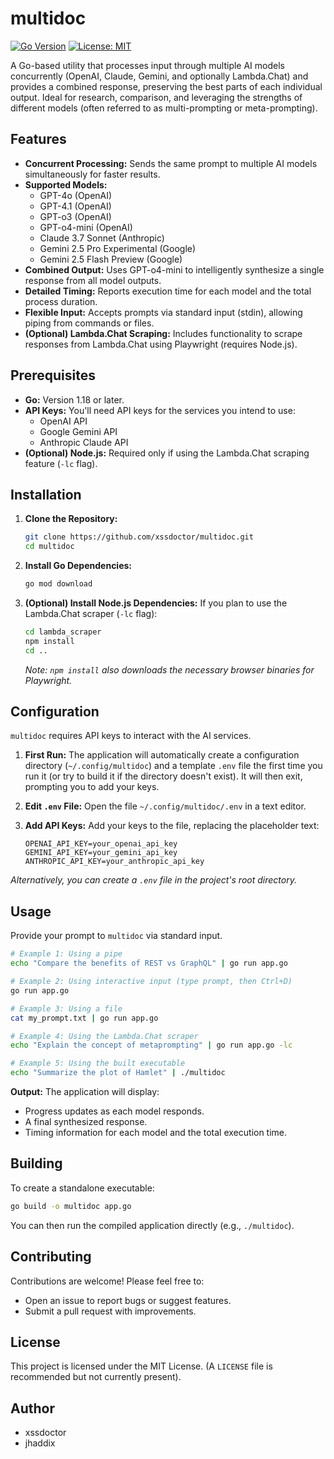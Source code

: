 # multidoc

[![Go Version](https://img.shields.io/badge/Go-1.18+-00ADD8.svg)](https://golang.org/) [![License: MIT](https://img.shields.io/badge/License-MIT-yellow.svg)](https://opensource.org/licenses/MIT)

A Go-based utility that processes input through multiple AI models concurrently (OpenAI, Claude, Gemini, and optionally Lambda.Chat) and provides a combined response, preserving the best parts of each individual output. Ideal for research, comparison, and leveraging the strengths of different models (often referred to as multi-prompting or meta-prompting).

## Features

*   **Concurrent Processing:** Sends the same prompt to multiple AI models simultaneously for faster results.
*   **Supported Models:**
    *   GPT-4o (OpenAI)
    *   GPT-4.1 (OpenAI)
    *   GPT-o3 (OpenAI)
    *   GPT-o4-mini (OpenAI)
    *   Claude 3.7 Sonnet (Anthropic)
    *   Gemini 2.5 Pro Experimental (Google)
    *   Gemini 2.5 Flash Preview (Google)
*   **Combined Output:** Uses GPT-o4-mini to intelligently synthesize a single response from all model outputs.
*   **Detailed Timing:** Reports execution time for each model and the total process duration.
*   **Flexible Input:** Accepts prompts via standard input (stdin), allowing piping from commands or files.
*   **(Optional) Lambda.Chat Scraping:** Includes functionality to scrape responses from Lambda.Chat using Playwright (requires Node.js).

## Prerequisites

*   **Go:** Version 1.18 or later.
*   **API Keys:** You'll need API keys for the services you intend to use:
    *   OpenAI API
    *   Google Gemini API
    *   Anthropic Claude API
*   **(Optional) Node.js:** Required only if using the Lambda.Chat scraping feature (`-lc` flag).

## Installation

1.  **Clone the Repository:**
    ```bash
    git clone https://github.com/xssdoctor/multidoc.git
    cd multidoc
    ```

2.  **Install Go Dependencies:**
    ```bash
    go mod download
    ```

3.  **(Optional) Install Node.js Dependencies:** If you plan to use the Lambda.Chat scraper (`-lc` flag):
    ```bash
    cd lambda_scraper
    npm install
    cd .. 
    ```
    *Note: `npm install` also downloads the necessary browser binaries for Playwright.*

## Configuration

`multidoc` requires API keys to interact with the AI services.

1.  **First Run:** The application will automatically create a configuration directory (`~/.config/multidoc`) and a template `.env` file the first time you run it (or try to build it if the directory doesn't exist). It will then exit, prompting you to add your keys.

2.  **Edit `.env` File:** Open the file `~/.config/multidoc/.env` in a text editor.

3.  **Add API Keys:** Add your keys to the file, replacing the placeholder text:
    ```dotenv
    OPENAI_API_KEY=your_openai_api_key
    GEMINI_API_KEY=your_gemini_api_key
    ANTHROPIC_API_KEY=your_anthropic_api_key
    ```

*Alternatively, you can create a `.env` file in the project's root directory.*

## Usage

Provide your prompt to `multidoc` via standard input.

```bash
# Example 1: Using a pipe
echo "Compare the benefits of REST vs GraphQL" | go run app.go

# Example 2: Using interactive input (type prompt, then Ctrl+D)
go run app.go

# Example 3: Using a file
cat my_prompt.txt | go run app.go

# Example 4: Using the Lambda.Chat scraper
echo "Explain the concept of metaprompting" | go run app.go -lc

# Example 5: Using the built executable
echo "Summarize the plot of Hamlet" | ./multidoc 
```

**Output:**
The application will display:
*   Progress updates as each model responds.
*   A final synthesized response.
*   Timing information for each model and the total execution time.

## Building

To create a standalone executable:

```bash
go build -o multidoc app.go
```

You can then run the compiled application directly (e.g., `./multidoc`).

## Contributing

Contributions are welcome! Please feel free to:
*   Open an issue to report bugs or suggest features.
*   Submit a pull request with improvements.

## License

This project is licensed under the MIT License. (A `LICENSE` file is recommended but not currently present).

## Author

*   xssdoctor
*   jhaddix
